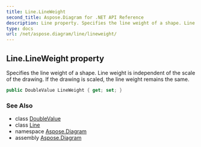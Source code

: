 ```yaml
---
title: Line.LineWeight
second_title: Aspose.Diagram for .NET API Reference
description: Line property. Specifies the line weight of a shape. Line weight is independent of the scale of the drawing. If the drawing is scaled the line weight remains the same
type: docs
url: /net/aspose.diagram/line/lineweight/
---
```

## Line.LineWeight property

Specifies the line weight of a shape. Line weight is independent of the scale of the drawing. If the drawing is scaled, the line weight remains the same.

```csharp
public DoubleValue LineWeight { get; set; }
```

### See Also

* class [DoubleValue](../../doublevalue/)
* class [Line](../)
* namespace [Aspose.Diagram](../../line/)
* assembly [Aspose.Diagram](../../../)


